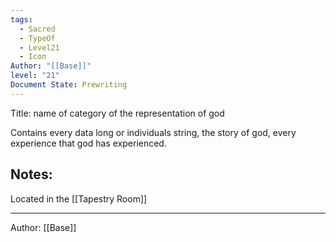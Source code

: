 ```yaml
---
tags:
  - Sacred
  - TypeOf
  - Level21
  - Icon
Author: "[[Base]]"
level: "21"
Document State: Prewriting
---
```

Title: name of category of the representation of god

Contains every data long or individuals string, the story of god, every experience that god has experienced.
## Notes:
Located in the [[Tapestry Room]]
- - - 
Author: [[Base]]

